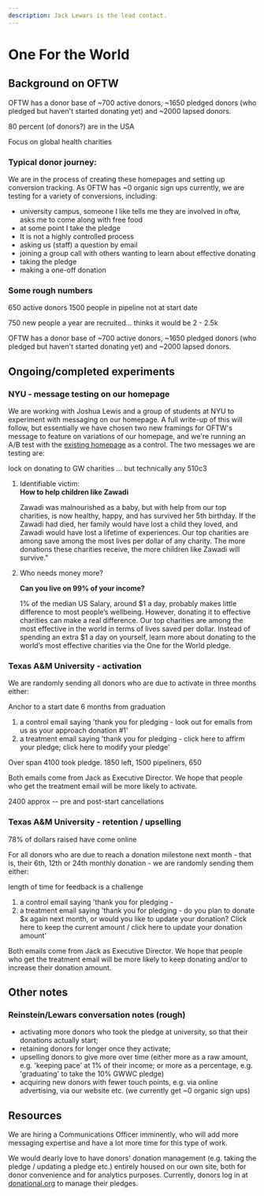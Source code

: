 ```yaml
---
description: Jack Lewars is the lead contact.
---
```


# One For the World

## Background on OFTW

OFTW has a donor base of ~700 active donors, ~1650 pledged donors \(who pledged but haven't started donating yet\) and ~2000 lapsed donors.

80 percent \(of donors?\) are in the USA  

Focus on global health charities



### Typical donor journey: 

We are in the process of creating these homepages and setting up conversion tracking. As OFTW has ~0 organic sign ups currently, we are testing for a variety of conversions, including:

* university campus, someone I like tells me they are involved in oftw, asks me to come along with free food
* at some point I take the pledge
* It is not a highly controlled process
* asking us \(staff\) a question by email
* joining a group call with others wanting to learn about effective donating
* taking the pledge
* making a one-off donation 

### Some rough numbers

650 active donors 1500 people in pipeline not at start date 

750 new people a year are recruited... thinks it would be 2 - 2.5k

OFTW has a donor base of ~700 active donors, ~1650 pledged donors \(who pledged but haven't started donating yet\) and ~2000 lapsed donors.

## Ongoing/completed experiments

### NYU - message testing on our homepage

We are working with Joshua Lewis and a group of students at NYU to experiment with messaging on our homepage. A full write-up of this will follow, but essentially we have chosen two new framings for OFTW's message to feature on variations of our homepage, and we're running an A/B test with the [existing homepage](https://www.1fortheworld.org/) as a control. The two messages we are testing are:

lock on donating to GW charities ... but technically any 510c3

1. Identifiable victim:  
   **How to help children like Zawadi**

   Zawadi was malnourished as a baby, but with help from our top charities, is now healthy, happy, and has survived her 5th birthday. If the Zawadi had died, her family would have lost a child they loved, and Zawadi would have lost a lifetime of experiences. Our top charities are among save among the most lives per dollar of any charity. The more donations these charities receive, the more children like Zawadi will survive."

2. Who needs money more?

   **Can you live on 99% of your income?**

   1% of the median US Salary, around $1 a day, probably makes little difference to most people’s wellbeing. However, donating it to effective charities can make a real difference. Our top charities are among the most effective in the world in terms of lives saved per dollar. Instead of spending an extra $1 a day on yourself, learn more about donating to the world’s most effective charities via the One for the World pledge.

### 

### Texas A&M University - activation

We are randomly sending all donors who are due to activate in three months either:

Anchor to a start date 6 months from graduation

1. a control email saying 'thank you for pledging - look out for emails from us as your approach donation \#1'
2. a treatment email saying 'thank you for pledging -  click here to affirm your pledge; click here to modify your pledge'

Over span 4100 took pledge. 1850 left, 1500 pipeliners, 650

Both emails come from Jack as Executive Director. We hope that people who get the treatment email will be more likely to activate.

2400 approx -- pre and post-start cancellations

### Texas A&M University - retention  / upselling

78% of dollars raised have come online

For all donors who are due to reach a donation milestone next month - that is, their 6th, 12th or 24th monthly donation - we are randomly sending them either:

length of time for feedback is a challenge

1. a control email saying 'thank you for pledging - 
2. a treatment email saying 'thank you for pledging - do you plan to donate $x again next month, or would you like to update your donation? Click here to keep the current amount / click here to update your donation amount'

Both emails come from Jack as Executive Director. We hope that people who get the treatment email will be more likely to keep donating and/or to increase their donation amount.

## Other notes

### Reinstein/Lewars conversation notes \(rough\)

* activating more donors who took the pledge at university, so that their donations actually start; 
* retaining donors for longer once they activate; 
* upselling donors to give more over time \(either more as a raw amount, e.g. 'keeping pace' at 1% of their income; or more as a percentage, e.g. 'graduating' to take the 10% GWWC pledge\)
* acquiring new donors with fewer touch points, e.g. via online advertising, via our website etc. \(we currently get ~0 organic sign ups\)

## Resources

We are hiring a Communications Officer imminently, who will add more messaging expertise and have a lot more time for this type of work.

We would dearly love to have donors' donation management \(e.g. taking the pledge / updating a pledge etc.\) entirely housed on our own site, both for donor convenience and for analytics purposes. Currently, donors log in at [donational.org](https://donational.org/) to manage their pledges. 

